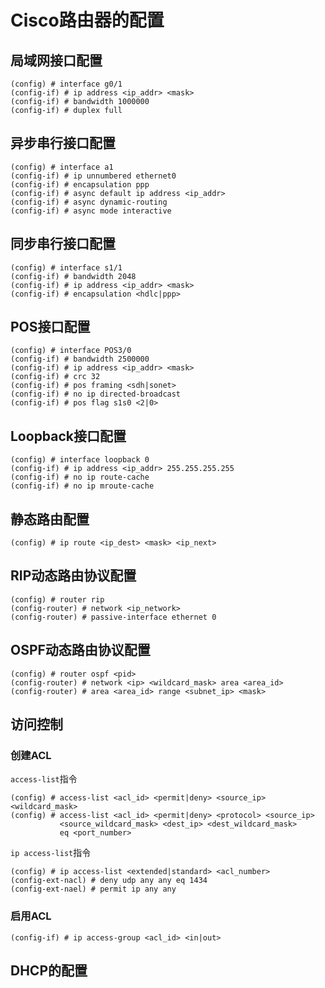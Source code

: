 # Cisco路由器的配置

## 局域网接口配置

```
(config) # interface g0/1
(config-if) # ip address <ip_addr> <mask>
(config-if) # bandwidth 1000000
(config-if) # duplex full
```

## 异步串行接口配置

```
(config) # interface a1
(config-if) # ip unnumbered ethernet0
(config-if) # encapsulation ppp
(config-if) # async default ip address <ip_addr>
(config-if) # async dynamic-routing
(config-if) # async mode interactive
```

## 同步串行接口配置

```
(config) # interface s1/1
(config-if) # bandwidth 2048
(config-if) # ip address <ip_addr> <mask>
(config-if) # encapsulation <hdlc|ppp>
```

## POS接口配置

```
(config) # interface POS3/0
(config-if) # bandwidth 2500000
(config-if) # ip address <ip_addr> <mask>
(config-if) # crc 32
(config-if) # pos framing <sdh|sonet>
(config-if) # no ip directed-broadcast
(config-if) # pos flag s1s0 <2|0>
```

## Loopback接口配置

```
(config) # interface loopback 0
(config-if) # ip address <ip_addr> 255.255.255.255
(config-if) # no ip route-cache
(config-if) # no ip mroute-cache
```

## 静态路由配置

```
(config) # ip route <ip_dest> <mask> <ip_next>
```

## RIP动态路由协议配置

```
(config) # router rip
(config-router) # network <ip_network>
(config-router) # passive-interface ethernet 0
```

## OSPF动态路由协议配置

```
(config) # router ospf <pid>
(config-router) # network <ip> <wildcard_mask> area <area_id>
(config-router) # area <area_id> range <subnet_ip> <mask>
```

## 访问控制

### 创建ACL

`access-list`指令

```
(config) # access-list <acl_id> <permit|deny> <source_ip> <wildcard_mask>
(config) # access-list <acl_id> <permit|deny> <protocol> <source_ip> 
           <source_wildcard_mask> <dest_ip> <dest_wildcard_mask>
           eq <port_number>
```

`ip access-list`指令

```
(config) # ip access-list <extended|standard> <acl_number>
(config-ext-nacl) # deny udp any any eq 1434
(config-ext-nael) # permit ip any any
```

### 启用ACL

```
(config-if) # ip access-group <acl_id> <in|out>
```

## DHCP的配置
